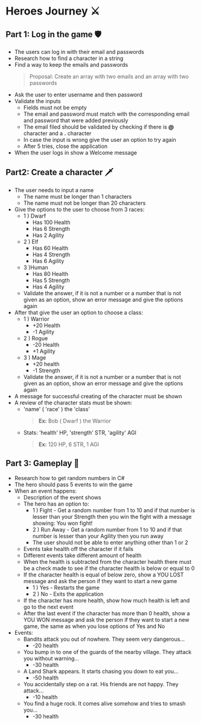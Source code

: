 # Heroes Journey ⚔

## Part 1: Log in the game 🛡
* The users can log in with their email and passwords
* Research how to find a character in a string
* Find a way to keep the emails and passwords
  > Proposal: Create an array with two emails and an array with two passwords
* Ask the user to enter username and then password
* Validate the inputs
	* Fields must not be empty
	* The email and password must match with the corresponding email and password that were added previously
	* The email filed should be validated by checking if there is **@** character and a **.** character
	* In case the input is wrong give the user an option to try again
	* After 5 tries, close the application
* When the user logs in show a Welcome message

## Part2: Create a character 🗡
* The user needs to input a name
	* The name must be longer than 1 characters
	* The name must not be longer than 20 characters
* Give the options to the user to choose from 3 races:
	* 1 ) Dwarf
		* Has 100 Health
		* Has 6 Strength
		* Has 2 Agility
	* 2 ) Elf
		* Has 60 Health
		* Has 4 Strength
		* Has 6 Agility
	* 3 )Human
		* Has 80 Health
		* Has 5 Strength
		* Has 4 Agility
	* Validate the answer, if it is not a number or a number that is not given as an option, show an error message and give the options again
* After that give the user an option to choose a class:
	* 1 ) Warrior
		* +20 Health
		* -1 Agility
	* 2 ) Rogue
		* -20 Health
		* +1 Agility
	* 3 ) Mage
		* +20 health
		* -1 Strength
	* Validate the answer, if it is not a number or a number that is not given as an option, show an error message and give the options again
* A message for successful creating of the character must be shown
* A review of the character stats must be shown:
	* 'name' ( 'race' ) the 'class' 
		> **Ex:** Bob ( Dwarf ) the Warrior
	* Stats: 'health' HP, 'strength' STR, 'agility' AGI
	    > **Ex:** 120 HP, 6 STR, 1 AGI  
## Part 3: Gameplay 🏹
* Research how to get random numbers in C#
* The hero should pass 5 events to win the game
* When an event happens:
	* Description of the event shows 
	* The hero has an option to:
		* 1 ) Fight - Get a random number from 1 to 10 and if that number is lesser than your Strength then you win the fight with a message showing: You won fight!
		* 2 ) Run Away - Get a random number from 1 to 10 and if that number is lesser than your Agility then you run away
		* The user should not be able to enter anything other than 1 or 2
	* Events take health off the character if it fails
	* Different events take different amount of health
	* When the health is subtracted from the character health there must be a check made to see if the character health is below or equal to 0
	* If the character health is equal of below zero, show a YOU LOST message and ask the person if they want to start a new game
		* 1 ) Yes - Restarts the game 
		* 2 ) No - Exits the application
	* If the character has more health, show how much health is left and go to the next event
	* After the last event if the character has more than 0 health, show a YOU WON message and ask the person if they want to start a new game, the same as when you lose options of Yes and No
* Events:
	* Bandits attack you out of nowhere. They seem very dangerous...
		* -20 health
	* You bump in to one of the guards of the nearby village. They attack you without warning...
		* -30 health
	* A Land Shark appears. It starts chasing you down to eat you...
		* -50 health
	* You accidentally step on a rat. His friends are not happy. They attack... 
		* -10 health 
	* You find a huge rock. It comes alive somehow and tries to smash you...
		* -30 health 